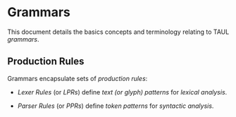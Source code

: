 # Grammars

This document details the basics concepts and terminology relating to TAUL *grammars*.

## Production Rules

Grammars encapsulate sets of *production rules*:

- *Lexer Rules* (or *LPRs*) define *text (or glyph) patterns* for *lexical analysis*.

- *Parser Rules* (or *PPRs*) define *token patterns* for *syntactic analysis*.